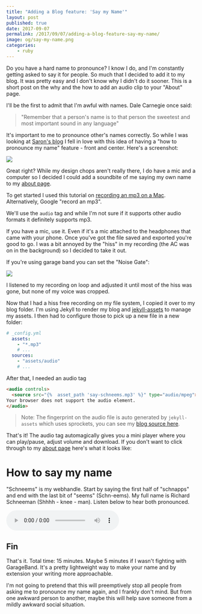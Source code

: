 ```yaml
---
title: "Adding a Blog feature: 'Say my Name'"
layout: post
published: true
date: 2017-09-07
permalink: /2017/09/07/adding-a-blog-feature-say-my-name/
image: og/say-my-name.png
categories:
    - ruby
---
```


Do you have a hard name to pronounce? I know I do, and I'm constantly getting asked to say it for people. So much that I decided to add it to my blog. It was pretty easy and I don't know why I didn't do it sooner. This is a short post on the why and the how to add an audio clip to your "About" page.

I'll be the first to admit that I'm awful with names. Dale Carnegie once said:

> "Remember that a person's name is to that person the sweetest and most important sound in any language"

It's important to me to pronounce other's names correctly. So while I was looking at [Saron's blog](http://bloggytoons.com/) I fell in love with this idea of having a "how to pronounce my name" feature - front and center. Here's a screenshot:

![](https://www.dropbox.com/s/04lszbq7sckx8rk/Screenshot%202017-08-17%2016.10.01.png?dl=1)

Great right? While my design chops aren't really there, I do have a mic and a computer so I decided I could add a soundbite of me saying my own name to my [about page](https://www.schneems.com/about).

To get started I used this tutorial on [recording an mp3 on a Mac](http://www.wikihow.com/Record-a-Sound-on-a-Mac). Alternatively, Google "record an mp3".

We'll use the `audio` tag and while I'm not sure if it supports other audio formats it definitely supports mp3.

If you have a mic, use it. Even if it's a mic attached to the headphones that came with your phone. Once you've got the file saved and exported you're good to go. I was a bit annoyed by the "hiss" in my recording (the AC was on in the background) so I decided to take it out.

If you're using garage band you can set the "Noise Gate":

![](https://www.dropbox.com/s/pkzzw6p7s51bcxz/Screenshot%202017-08-17%2016.14.28.png?dl=1)

I listened to my recording on loop and adjusted it until most of the hiss was gone, but none of my voice was cropped.

Now that I had a hiss free recording on my file system, I copied it over to my blog folder. I'm using Jekyll to render my blog and [jekyll-assets](https://github.com/jekyll/jekyll-assets) to manage my assets. I then had to configure those to pick up a new file in a new folder:

```yml
# _config.yml
  assets:
    - "*.mp3"
    # ...
  sources:
    - "assets/audio"
    # ...
```

After that, I needed an audio tag

```html
<audio controls>
  <source src="{%  asset_path 'say-schneems.mp3' %}" type="audio/mpeg">
Your browser does not support the audio element.
</audio>
```

> Note: The fingerprint on the audio file is auto generated by `jekyll-assets` which uses sprockets, you can see my [blog source here](https://github.com/schneems/schneems/blob/master/about.md).

That's it! The audio tag automagically gives you a mini player where you can play/pause, adjust volume and download. If you don't want to click through to my [about page](https://schneems.com/about) here's what it looks like:

# How to say my name

"Schneems" is my webhandle. Start by saying the first half of "schnapps" and end with the last bit of "seems" (Schn-eems). My full name is Richard Schneeman (Shhhh - knee - man). Listen below to hear both pronounced.

<audio controls>
  <source src="{%  asset_path 'say-schneems.mp3' %}" type="audio/mpeg">
Your browser does not support the audio element.
</audio>


## Fin

That's it. Total time: 15 minutes. Maybe 5 minutes if I wasn't fighting with GarageBand. It's a pretty lightweight way to make your name and by extension your writing more approachable.

I'm not going to pretend that this will preemptively stop all people from asking me to pronounce my name again, and I frankly don't mind. But from one awkward person to another, maybe this will help save someone from a mildly awkward social situation.
